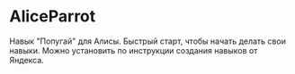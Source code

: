 # AliceParrot
Навык "Попугай" для Алисы. Быстрый старт, чтобы начать делать свои навыки. Можно установить по инструкции создания навыков от Яндекса.
